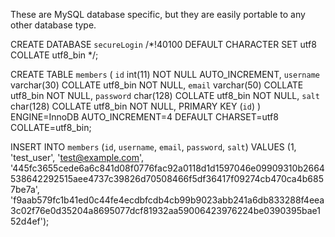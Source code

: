 These are MySQL database specific, but they are easily portable to any other database type.

CREATE DATABASE `secureLogin` /*!40100 DEFAULT CHARACTER SET utf8 COLLATE utf8_bin */;

CREATE TABLE `members` (
  `id` int(11) NOT NULL AUTO_INCREMENT,
  `username` varchar(30) COLLATE utf8_bin NOT NULL,
  `email` varchar(50) COLLATE utf8_bin NOT NULL,
  `password` char(128) COLLATE utf8_bin NOT NULL,
  `salt` char(128) COLLATE utf8_bin NOT NULL,
  PRIMARY KEY (`id`)
) ENGINE=InnoDB AUTO_INCREMENT=4 DEFAULT CHARSET=utf8 COLLATE=utf8_bin;

INSERT INTO `members` (`id`, `username`, `email`, `password`, `salt`) VALUES
(1, 'test_user', 'test@example.com', '445fc3655cede6a6c841d08f0776fac92a0118d1d1597046e09909310b2664538642292515aee4737c39826d70508466f5df36417f09274cb470ca4b6857be7a', 'f9aab579fc1b41ed0c44fe4ecdbfcdb4cb99b9023abb241a6db833288f4eea3c02f76e0d35204a8695077dcf81932aa59006423976224be0390395bae152d4ef');
